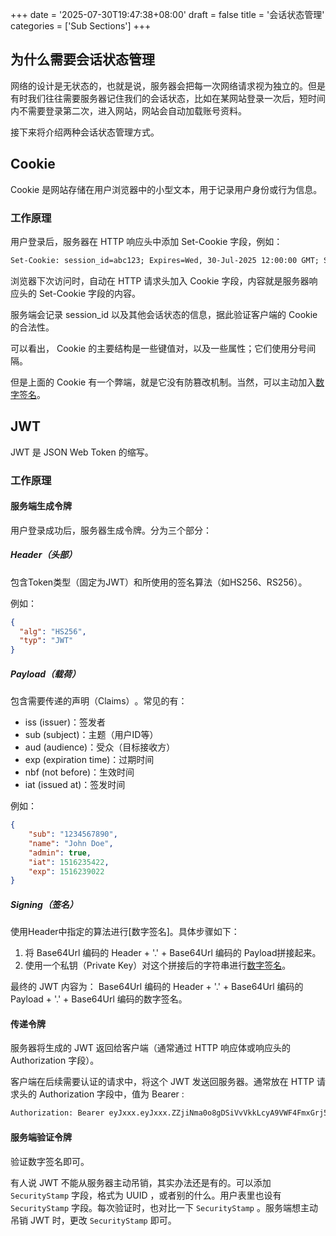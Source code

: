 +++
date = '2025-07-30T19:47:38+08:00'
draft = false
title = '会话状态管理'
categories = ['Sub Sections']
+++

## 为什么需要会话状态管理
网络的设计是无状态的，也就是说，服务器会把每一次网络请求视为独立的。但是有时我们往往需要服务器记住我们的会话状态，比如在某网站登录一次后，短时间内不需要登录第二次，进入网站，网站会自动加载账号资料。

接下来将介绍两种会话状态管理方式。

## Cookie
Cookie 是网站存储在用户浏览器中的小型文本，用于记录用户身份或行为信息。

### 工作原理
用户登录后，服务器在 HTTP 响应头中添加 Set-Cookie 字段，例如：

```txt
Set-Cookie: session_id=abc123; Expires=Wed, 30-Jul-2025 12:00:00 GMT; Secure; HttpOnly
```

浏览器下次访问时，自动在 HTTP 请求头加入 Cookie 字段，内容就是服务器响应头的 Set-Cookie 字段的内容。

服务端会记录 session_id 以及其他会话状态的信息，据此验证客户端的 Cookie 的合法性。

可以看出， Cookie 的主要结构是一些键值对，以及一些属性；它们使用分号间隔。

但是上面的 Cookie 有一个弊端，就是它没有防篡改机制。当然，可以主动加入[数字签名](../Message-Digest/index.md#数字签名)。

## JWT
JWT 是 JSON Web Token 的缩写。

### 工作原理
#### 服务端生成令牌
用户登录成功后，服务器生成令牌。分为三个部分：

##### Header（头部）
包含Token类型（固定为JWT）和所使用的签名算法（如HS256、RS256）。

例如：

```json
{
  "alg": "HS256",
  "typ": "JWT"
}
```

##### Payload（载荷）
包含需要传递的​​声明（Claims）​​。常见的有：

* iss (issuer)：签发者
* sub (subject)：主题（用户ID等）
* aud (audience)：受众（目标接收方）
* exp (expiration time)：过期时间
* nbf (not before)：生效时间
* iat (issued at)：签发时间

例如：

```json
{
    "sub": "1234567890",
    "name": "John Doe",
    "admin": true,
    "iat": 1516235422,
    "exp": 1516239022
}
```

##### Signing（签名）
使用Header中指定的算法进行[数字签名]。具体步骤如下：

1. 将 ​​Base64Url 编码的 Header​​ + '.' + ​​Base64Url 编码的 Payload​​ 拼接起来。
1. 使用一个​私钥（Private Key）​​对这个拼接后的字符串进行[数字签名](../Message-Digest/index.md#数字签名)。

最终的 JWT 内容为： ​​Base64Url 编码的 Header​​ + '.' + ​​Base64Url 编码的 Payload​​​ + '.' + ​​Base64Url 编码的数字签名。

#### 传递令牌
服务器将生成的 JWT 返回给客户端（通常通过 HTTP 响应体或响应头的 Authorization 字段）。

客户端在后续需要认证的请求中，将这个 JWT 发送回服务器。通常放在 HTTP 请求头的 Authorization 字段中，值为 Bearer <token> :

```txt
Authorization: Bearer eyJxxx.eyJxxx.ZZjiNma0o8gDSiVvVkkLcyA9VWF4FmxGrj5F8JxBoC0
```

#### 服务端验证令牌
验证数字签名即可。

有人说 JWT 不能从服务器主动吊销，其实办法还是有的。可以添加 `SecurityStamp` 字段，格式为 UUID ，或者别的什么。用户表里也设有 `SecurityStamp` 字段。每次验证时，也对比一下 `SecurityStamp` 。服务端想主动吊销 JWT 时，更改 `SecurityStamp` 即可。
